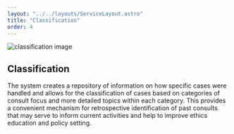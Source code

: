 ```yaml
---
layout: "../../layouts/ServiceLayout.astro"
title: "Classification"
order: 4
---
```


![classification image](/classification.jpg)

## Classification

The system creates a repository of information on how specific cases were handled and allows for the classification of cases based on categories of consult focus and more detailed topics within each category. This provides a convenient mechanism for retrospective identification of past consults that may serve to inform current activities and help to improve ethics education and policy setting.
